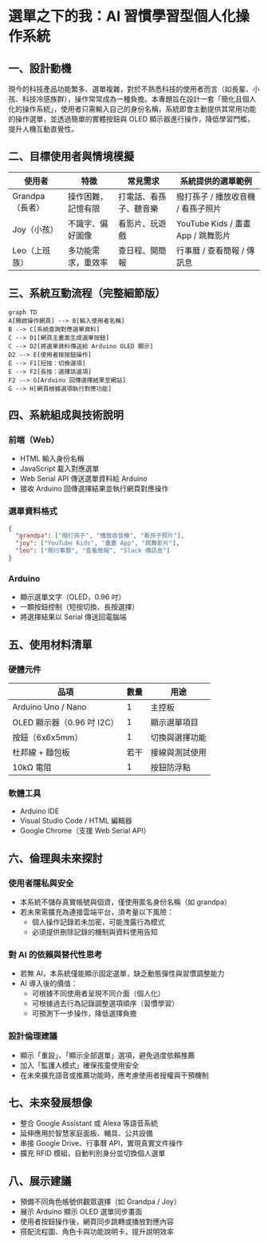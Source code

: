 # 選單之下的我：AI 習慣學習型個人化操作系統

## 一、設計動機

現今的科技產品功能繁多、選單複雜，對於不熟悉科技的使用者而言（如長輩、小孩、科技冷感族群），操作常常成為一種負擔。本專題旨在設計一套「簡化且個人化的操作系統」，使用者只需輸入自己的身份名稱，系統即會主動提供其常用功能的操作選單，並透過簡單的實體按鈕與 OLED 顯示器進行操作，降低學習門檻，提升人機互動直覺性。

## 二、目標使用者與情境模擬

| 使用者         | 特徵        | 常見需求        | 系統提供的選單範例                    |
| ----------- | --------- | ----------- | ---------------------------- |
| Grandpa（長者） | 操作困難，記憶有限 | 打電話、看孫子、聽音樂 | 撥打孫子 / 播放收音機 / 看孫子照片         |
| Joy（小孩）     | 不識字、偏好圖像  | 看影片、玩遊戲     | YouTube Kids / 畫畫 App / 跳舞影片 |
| Leo（上班族）    | 多功能需求，重效率 | 查日程、開簡報     | 行事曆 / 查看簡報 / 傳訊息             |

## 三、系統互動流程（完整細節版）

```mermaid
graph TD
A[開啟操作網頁] --> B[輸入使用者名稱]
B --> C[系統查詢對應選單資料]
C --> D1[網頁主畫面生成選單按鈕]
C --> D2[將選單資料傳送給 Arduino OLED 顯示]
D2 --> E[使用者按按鈕操作]
E --> F1[短按：切換選項]
E --> F2[長按：選擇該選項]
F2 --> G[Arduino 回傳選擇結果至網站]
G --> H[網頁根據選項執行對應功能]
```

## 四、系統組成與技術說明

### 前端（Web）
* HTML 輸入身份名稱
* JavaScript 載入對應選單
* Web Serial API 傳送選單資料給 Arduino
* 接收 Arduino 回傳選擇結果並執行網頁對應操作

### 選單資料格式
```json
{
  "grandpa": ["撥打孫子", "播放收音機", "看孫子照片"],
  "joy": ["YouTube Kids", "畫畫 App", "跳舞影片"],
  "leo": ["開行事曆", "查看簡報", "Slack 傳訊息"]
}
```

### Arduino
* 顯示選單文字（OLED，0.96 吋）
* 一顆按鈕控制（短按切換、長按選擇）
* 將選擇結果以 Serial 傳送回電腦端

## 五、使用材料清單

### 硬體元件
| 品項                   | 數量 | 用途      |
| -------------------- | -- | ------- |
| Arduino Uno / Nano   | 1  | 主控板     |
| OLED 顯示器（0.96 吋 I2C） | 1  | 顯示選單項目  |
| 按鈕（6x6x5mm）          | 1  | 切換與選擇功能 |
| 杜邦線 + 麵包板            | 若干 | 接線與測試使用 |
| 10kΩ 電阻              | 1  | 按鈕防浮點   |

### 軟體工具
* Arduino IDE
* Visual Studio Code / HTML 編輯器
* Google Chrome（支援 Web Serial API）

## 六、倫理與未來探討

### 使用者隱私與安全
* 本系統不儲存真實帳號與個資，僅使用匿名身份名稱（如 grandpa）
* 若未來需擴充為連接雲端平台，須考量以下風險：
  * 個人操作記錄若未加密，可能洩露行為模式
  * 必須提供刪除記錄的機制與資料使用告知

### 對 AI 的依賴與替代性思考
* 若無 AI，本系統僅能顯示固定選單，缺乏動態彈性與習慣調整能力
* AI 導入後的價值：
  * 可根據不同使用者呈現不同介面（個人化）
  * 可根據過去行為記錄調整選項順序（習慣學習）
  * 可預測下一步操作，降低選擇負擔

### 設計倫理建議
* 顯示「重設」、「顯示全部選單」選項，避免過度依賴推薦
* 加入「監護人模式」確保孩童使用安全
* 在未來擴充語音或推薦功能時，應考慮使用者授權與干預機制

## 七、未來發展想像
* 整合 Google Assistant 或 Alexa 等語音系統
* 延伸應用於智慧家庭面板、輔具、公共設備
* 串接 Google Drive、行事曆 API，實現真實文件操作
* 擴充 RFID 模組，自動判別身分並切換個人選單

## 八、展示建議
* 預備不同角色帳號供觀眾選擇（如 Grandpa / Joy）
* 展示 Arduino 顯示 OLED 選單同步畫面
* 使用者按鈕操作後，網頁同步跳轉或播放對應內容
* 搭配流程圖、角色卡與功能說明卡，提升說明效率